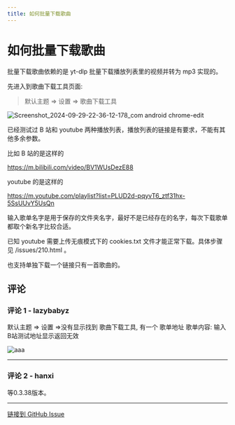 ```yaml
---
title: 如何批量下载歌曲
---
```


# 如何批量下载歌曲

批量下载歌曲依赖的是 yt-dlp 批量下载播放列表里的视频并转为 mp3 实现的。

先进入到歌曲下载工具页面:

> 默认主题 => 设置 => 歌曲下载工具

![Screenshot_2024-09-29-22-36-12-178_com android chrome-edit](https://gproxy.hanxi.cc/proxy/user-attachments/assets/ddd2af00-cd9e-4938-9450-56503453807c)


已经测试过 B 站和 youtube 两种播放列表，播放列表的链接是有要求，不能有其他多余参数。

比如 B 站的是这样的

https://m.bilibili.com/video/BV1WUsDezE88

youtube 的是这样的

https://m.youtube.com/playlist?list=PLUD2d-pqyvT6_ztf31hx-5SsUUvY5UsQn

输入歌单名字是用于保存的文件夹名字，最好不是已经存在的名字，每次下载歌单都取个新名字比较合适。

已知 youtube 需要上传无痕模式下的 cookies.txt 文件才能正常下载。具体步骤见 /issues/210.html 。


也支持单独下载一个链接只有一首歌曲的。

## 评论


### 评论 1 - lazybabyz

 默认主题 => 设置 =>没有显示找到 歌曲下载工具,
有一个 歌单地址 歌单内容: 输入B站测试地址显示返回无效

![aaa](https://gproxy.hanxi.cc/proxy/user-attachments/assets/31e224cb-fcbd-4841-b545-bfbd2496061b)


---

### 评论 2 - hanxi

等0.3.38版本。

---
[链接到 GitHub Issue](https://github.com/hanxi/xiaomusic/issues/212)
